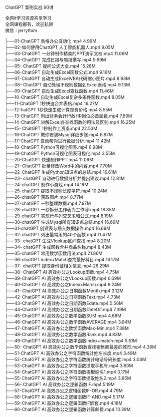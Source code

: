 ChatGPT 案例实战 60讲

全网it学习资源共享学习<br>全网课程都有，欢迎私聊<br>微信：jerryttom<br>

├──01-ChatGPT 表格办公自动化.mp4 4.99M<br> ├──02-如何使用ChatGPT 人工智能机器人.mp4 9.05M<br> ├──03-ChatGPT 一分钟制作精美的PPT演示文档.mp4 11.06M<br> ├──04-ChatGPT 完成日报与周报撰写.mp4 9.69M<br> ├──05- ChatGPT 提问公式大全.mp4 15.28M<br> ├──06-ChatGPT 自动生成Excel函数公式.mp4 9.16M<br> ├──07-ChatGPT 自动生成ExcelVBA代码缩小图片.mp4 8.93M<br> ├──08- ChatGPT 自动处理不规则数据到Excel表格.mp4 9.13M<br> ├──09-ChatGPT 自动生成Excel查找函数.mp4 11.46M<br> ├──10-ChatGPT 自动生成Excel复杂多条件函数.mp4 8.05M<br> ├──11-ChatGPT 1秒快速合并表格.mp4 16.27M<br> ├──12-hatGPT 1秒快速生成计算邮费价格.mp4 8.55M<br> ├──13-ChatGPT 列出财务会计行政HR岗位必备函数.mp4 7.89M<br> ├──14-ChatGPT 讲解Excel各查找函数的用法及区别.mp4 16.25M<br> ├──15- ChatGPT 1秒制作工资条.mp4 22.53M<br> ├──16-ChatGPT 教你安装Mysql详细步骤.mp4 6.87M<br> ├──17-ChatGPT 自动帮你进行数据分析.mp4 11.42M<br> ├──18-ChatGPT Python可视化图表.mp4 6.98M<br> ├──19-ChatGPT Python可视化图表可视化.mp4 3.55M<br> ├──20-ChatGPT 快速制作PPT.mp4 11.06M<br> ├──21- ChatGPT 批量修改Word中的内容.mp4 7.70M<br> ├──22-ChatGPT 生成Python知识点的总结.mp4 16.61M<br> ├──23- chatGPT 自动进行数据分析并提出建议.mp4 12.81M<br> ├──24-chatGPT 制作小游戏.mp4 14.19M<br> ├──25-chatGPT 提取不规则长度字符.mp4 10.24M<br> ├──26-chatGPT 获取图片.mp4 8.77M<br> ├──27-chatGPT 一秒整理数据.mp4 7.97M<br> ├──28-chatGPT 一秒拆分工作表为工作薄.mp4 18.85M<br> ├──29-chatGPT 实现行与列交叉求和公式.mp4 8.19M<br> ├──30-chatGPT 生成Mysql所有知识点总结.mp4 16.69M<br> ├──31-chatGPT 创建表与插入数据操作.mp4 16.69M<br> ├──32-chatGPT 列出最常用的40个函数.mp4 11.47M<br> ├──33- chatGPT 生成Vlookup区间查找.mp4 8.20M<br> ├──34- chatGPT 生成函数合并商品名称.mp4 8.43M<br> ├──35-chatGPT 常用数学函数用法.mp4 21.86M<br> ├──36-chatGPT index+Match查找最好科目.mp4 16.17M<br> ├──37- chatGPT 提取身份证相关信息.mp4 26.29M<br> ├──38- ChatGPT AI 高效办公之Lookup函数.mp4 4.75M<br> ├──39-ChatGPT AI 高效办公之VLookup函数.mp4 6.69M<br> ├──40-ChatGPT AI 高效办公之Index+Match.mp4 8.24M<br> ├──41- ChatGPT AI 高效办公之日期函数Month.mp4 3.12M<br> ├──42-ChatGPT AI 高效办公之日期函数Text.mp4 4.73M<br> ├──43-ChatGPT AI 高效办公之日期函数Edate.mp4 5.56M<br> ├──44-ChatGPT AI 高效办公之日期函数DateDif.mp4 7.39M<br> ├──45-ChatGPT AI 高效办公之数学函数SUM.mp4 4.68M<br> ├──46-ChatGPT AI 高效办公之数学函数AVERAGE.mp4 3.84M<br> ├──47-ChatGPT AI 高效办公之数学函数Max-Min.mp4 7.38M<br> ├──48-ChatGPT AI 高效办公之数学函数Rank.mp4 4.83M<br> ├──49-ChatGPT AI 高效办公之数学函数index+match.mp4 5.51M<br> ├──50- ChatGPT AI 高效办公之数学函数查找销售额最差的城市.mp4 4.39M<br> ├──51-ChatGPT AI 高效办公之字符函数统计姓名长度.mp4 3.49M<br> ├──52-ChatGPT AI 高效办公之字符函数统计电话号码长度.mp4 3.04M<br> ├──53-ChatGPT AI 高效办公之字符函数提取手机号.mp4 3.60M<br> ├──54-ChatGPT AI 高效办公之字符函数提取姓名1.mp4 3.17M<br> ├──55-ChatGPT AI 高效办公之字符函数提取姓名2.mp4 3.85M<br> ├──56- ChatGPT AI 高效办公之逻辑函数IF.mp4 5.19M<br> ├──57-ChatGPT AI 高效办公之逻辑函数IF-OR.mp4 4.79M<br> ├──58-ChatGPT AI 高效办公之逻辑函数IF-AND.mp4 5.17M<br> ├──59-ChatGPT AI 高效办公之逻辑函数IF嵌套.mp4 4.18M<br> └──60-ChatGPT AI 高效办公之逻辑函数计算邮费.mp4 10.39M